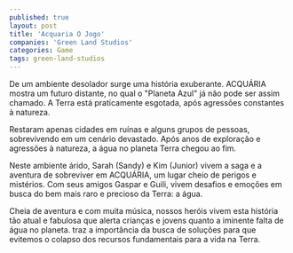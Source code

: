 ```yaml
---
published: true
layout: post
title: 'Acquaria O Jogo'
companies: 'Green Land Studios'
categories: Game
tags: green-land-studios
---
```

De um ambiente desolador surge uma história exuberante. ACQUÁRIA mostra um futuro distante, no qual o "Planeta Azul" já não pode ser assim chamado. A Terra está praticamente esgotada, após agressões constantes à natureza.

Restaram apenas cidades em ruínas e alguns grupos de pessoas, sobrevivendo em um cenário devastado. Após anos de exploração e agressões à natureza, a água no planeta Terra chegou ao fim.

Neste ambiente árido, Sarah (Sandy) e Kim (Junior) vivem a saga e a aventura de sobreviver em ACQUÁRIA, um lugar cheio de perigos e mistérios. Com seus amigos Gaspar e Guili, vivem desafios e emoções em busca do bem mais raro e precioso da Terra: a água.

Cheia de aventura e com muita música, nossos heróis vivem esta história tão atual e fabulosa que alerta crianças e jovens quanto a iminente falta de água no planeta. traz a importância da busca de soluções para que evitemos o colapso dos recursos fundamentais para a vida na Terra.